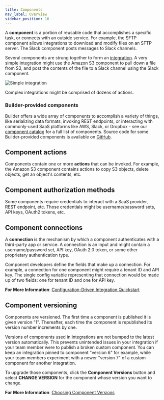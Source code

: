 ```yaml
---
title: Components
nav_label: Overview
sidebar_position: 10
---
```


A **component** is a portion of reusable code that accomplishes a specific task, or connects with an outside service.
For example, the SFTP component allows integrations to download and modify files on an SFTP server.
The Slack component posts messages to Slack channels.

Several components are strung together to form an [integration](/docs/composer/builder/integrations/overview).
A very simple integration might use the Amazon S3 component to pull down a file from S3, and post the contents of the file to a Slack channel using the Slack component.

![Simple integration](/assets/simple-sample-integration.png)

Complex integrations might be comprised of dozens of actions.

### Builder-provided components

Builder offers a wide array of components to accomplish a variety of things, like serializing data formats, invoking REST endpoints, or interacting with commonly-used SaaS platforms like AWS, Slack, or Dropbox - see our [component catalog](/docs/composer/builder/builder-components/epcc) for a full list of components.
Source code for some Builder-provided components is available on [GitHub](https://github.com/prismatic-io/examples/tree/main/components).

## Component actions

Components contain one or more **actions** that can be invoked.
For example, the Amazon S3 component contains actions to copy S3 objects, delete objects, get an object's contents, etc.

## Component authorization methods

Some components require credentials to interact with a SaaS provider, REST endpoint, etc.
Those credentials might be username/password sets, API keys, OAuth2 tokens, etc.

## Component connections

A **connection** is the mechanism by which a component authenticates with a third-party app or service.
A connection is an input and might contain a username/password set, API key, OAuth 2.0 token, or some other proprietary authentication type.

Component developers define the fields that make up a connection.
For example, a connection for one component might require a tenant ID and API key.
The single config variable representing that connection would be made up of two fields: one for tenant ID and one for API key.

**For More Information**:
[Configuration-Driven Integration Quickstart](/docs/composer/builder/custom-components/quickstarts/integrations/configuration-driven-integration)

## Component versioning

Components are versioned. The first time a component is published it is given version "1". Thereafter, each time the component is republished its version number increments by one.

Versions of components used in integrations are not bumped to the latest version automatically. This prevents unintended issues in your integration if your team member were to publish a broken custom component. You can keep an integration pinned to component "version 6" for example, while your team members experiment with a newer "version 7" of a custom component for another integration.

To upgrade those components, click the **Component Versions** button and select **CHANGE VERSION** for the component whose version you want to change.

**For More Information**:
[Choosing Component Versions](/docs/composer/builder/integrations/building-integrations#choosing-component-versions)
